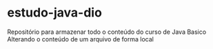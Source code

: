 # estudo-java-dio
Repositório para armazenar todo o conteúdo do curso de Java Basico
Alterando o conteúdo de um arquivo de forma local
